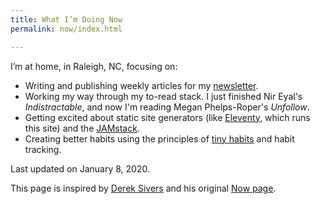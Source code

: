 ```yaml
---
title: What I’m Doing Now
permalink: now/index.html

---
```

I’m at home, in Raleigh, NC, focusing on:

* Writing and publishing weekly articles for my [newsletter](/subscribe/).
* Working my way through my to-read stack. I just finished Nir Eyal's _Indistractable_, and now I'm reading Megan Phelps-Roper's _Unfollow_.
* Getting excited about static site generators (like [Eleventy](https://www.11ty.dev/), which runs this site) and the [JAMstack](https://jamstack.org/).
* Creating better habits using the principles of [tiny habits](/your-best-habit-strategy-depends-on-your-motivation-level/) and habit tracking.

Last updated on January 8, 2020.

This page is inspired by [Derek Sivers](https://sivers.org/now) and his original [Now page](https://nownownow.com/about).